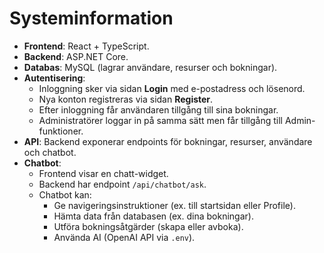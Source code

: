 # Systeminformation

- **Frontend**: React + TypeScript.  
- **Backend**: ASP.NET Core.  
- **Databas**: MySQL (lagrar användare, resurser och bokningar).  
- **Autentisering**:  
  - Inloggning sker via sidan **Login** med e-postadress och lösenord.  
  - Nya konton registreras via sidan **Register**.  
  - Efter inloggning får användaren tillgång till sina bokningar.  
  - Administratörer loggar in på samma sätt men får tillgång till Admin-funktioner.  
- **API**: Backend exponerar endpoints för bokningar, resurser, användare och chatbot.  
- **Chatbot**:  
  - Frontend visar en chatt-widget.  
  - Backend har endpoint `/api/chatbot/ask`.  
  - Chatbot kan:  
    - Ge navigeringsinstruktioner (ex. till startsidan eller Profile).  
    - Hämta data från databasen (ex. dina bokningar).  
    - Utföra bokningsåtgärder (skapa eller avboka).  
    - Använda AI (OpenAI API via `.env`).  
